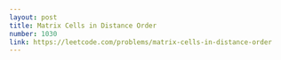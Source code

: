 ```yaml
---
layout: post
title: Matrix Cells in Distance Order
number: 1030
link: https://leetcode.com/problems/matrix-cells-in-distance-order
---
```

